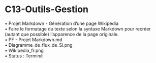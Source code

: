 # C13-Outils-Gestion
• Projet Markdown - Génération d’une page Wikipédia\
• Faire le formatage du texte selon la syntaxe Markdown pour recréer (autant que possible) l’apparence de la page originale.\
• PF - Projet Markdown.md\
• Diagramme_de_flux_de_Si.png\
• Wikipedia_fr.png\
• Status : Terminé
